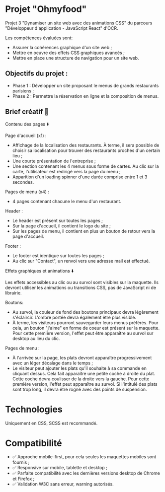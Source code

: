 # Projet "Ohmyfood" 

Projet 3 "Dynamiser un site web avec des animations CSS" du parcours "Développeur d'application - JavaScript React" d'OCR. 

Les compétences évaluées sont:
- Assurer la cohérences graphique d'un site web ;
- Mettre en oeuvre des effets CSS graphiques avancés ;
- Mettre en place une structure de navigation pour un site web.

## Objectifs du projet :

- Phase 1 : Développer un site proposant le menus de grands restaurants parisiens ;
- Phase 2 : Permettre la réservation en ligne et la composition de menus.

## Brief créatif :art:

Contenu des pages :arrow_down:

Page d'accueil (x1) :
- Affichage de la localisation des restaurants. À terme, il sera possible de choisir sa localisation pour trouver des restaurants proches d'un certain lieu ;
- Une courte présentation de l'entreprise ;
- Une section contenant les 4 menus sous forme de cartes. Au clic sur la carte, l'utilisateur est redirigé vers la page du menu ;
- Apparition d'un loading spinner d'une durée comprise entre 1 et 3 secondes.

Pages de menu (x4) :
- 4 pages contenant chacune le menu d'un restaurant.

Header :
- Le header est présent sur toutes les pages ;
- Sur la page d'accueil, il contient le logo du site ;
- Sur les pages de menu, il contient en plus un bouton de retour vers la page d'accueil.

Footer :
- Le footer est identique sur toutes les pages ;
- Au clic sur "Contact", un renvoi vers une adresse mail est effectué.


Effets graphiques et animations :arrow_down:

Les effets accessibles au clic ou au survol sont visibles sur la maquette. Ils devront utiliser les animations ou transitions CSS, pas de JavaScript ni de librairie.

Boutons:
- Au survol, la couleur de fond des boutons principaux devra légèrement s'éclaircir. L'ombre portée devra également être plus visible.
- À terme, les visiteurs pourront sauvegarder leurs menus préférés. Pour cela, un bouton "j'aime" en forme de coeur est présent sur la maquette. Pour cette première version, l'effet peut être apparaître au survol sur desktop au lieu du clic.

Pages de menu :
- À l'arrivée sur la page, les plats devront apparaître progressivement avec un léger décalage dans le temps ;
- Le visiteur peut ajouter les plats qu'il souhaite à sa commande en cliquant dessus. Cela fait apparaître une petite coche à droite du plat. Cette coche devra coulisser de la droite vers la gauche. Pour cette première version, l'effet peut apparaître au survol. Si l'intitulé des plats sont trop long, il devra être rogné avec des points de suspension. 

# Technologies
Uniquement en CSS, SCSS est recommandé.

# Compatibilité 
- ✅ Approche mobile-first, pour cela seules les maquettes mobiles sont fournis ;
- ✅ Responsive sur mobile, tablette et desktop ;
- ✅ Parfaite compatibilité avec les dernières versions desktop de Chrome et Firefox ;
- ✅ Validation W3C sans erreur, warning autorisés.














